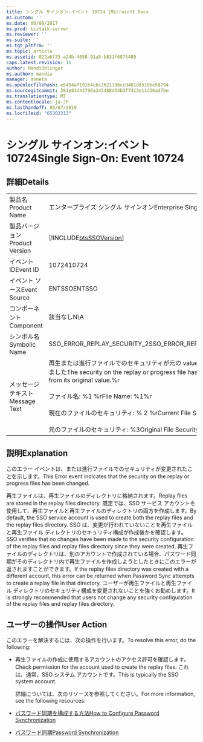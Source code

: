 ```yaml
---
title: シングル サインオン:イベント 10724 |Microsoft Docs
ms.custom: ''
ms.date: 06/08/2017
ms.prod: biztalk-server
ms.reviewer: ''
ms.suite: ''
ms.tgt_pltfrm: ''
ms.topic: article
ms.assetid: 022a6f73-a24b-4058-91a5-b831f6875409
caps.latest.revision: 11
author: MandiOhlinger
ms.author: mandia
manager: anneta
ms.openlocfilehash: e5494af19164c6c2621196ccd481d8510be58794
ms.sourcegitcommit: 381e83d43796a345488d54b3f7413e11d56ad7be
ms.translationtype: MT
ms.contentlocale: ja-JP
ms.lasthandoff: 05/07/2019
ms.locfileid: "65303313"
---
```

# <a name="single-sign-on-event-10724"></a><span data-ttu-id="5a689-102">シングル サインオン:イベント 10724</span><span class="sxs-lookup"><span data-stu-id="5a689-102">Single Sign-On: Event 10724</span></span>
## <a name="details"></a><span data-ttu-id="5a689-103">詳細</span><span class="sxs-lookup"><span data-stu-id="5a689-103">Details</span></span>  

|                 |                                                                                                                                                                                                    |
|-----------------|----------------------------------------------------------------------------------------------------------------------------------------------------------------------------------------------------|
|  <span data-ttu-id="5a689-104">製品名</span><span class="sxs-lookup"><span data-stu-id="5a689-104">Product Name</span></span>   |                                                                                     <span data-ttu-id="5a689-105">エンタープライズ シングル サインオン</span><span class="sxs-lookup"><span data-stu-id="5a689-105">Enterprise Single Sign-On</span></span>                                                                                      |
| <span data-ttu-id="5a689-106">製品バージョン</span><span class="sxs-lookup"><span data-stu-id="5a689-106">Product Version</span></span> |                                                                     [!INCLUDE[btsSSOVersion](../includes/btsssoversion-md.md)]                                                                     |
|    <span data-ttu-id="5a689-107">イベント ID</span><span class="sxs-lookup"><span data-stu-id="5a689-107">Event ID</span></span>     |                                                                                               <span data-ttu-id="5a689-108">10724</span><span class="sxs-lookup"><span data-stu-id="5a689-108">10724</span></span>                                                                                                |
|  <span data-ttu-id="5a689-109">イベント ソース</span><span class="sxs-lookup"><span data-stu-id="5a689-109">Event Source</span></span>   |                                                                                               <span data-ttu-id="5a689-110">ENTSSO</span><span class="sxs-lookup"><span data-stu-id="5a689-110">ENTSSO</span></span>                                                                                               |
|    <span data-ttu-id="5a689-111">コンポーネント</span><span class="sxs-lookup"><span data-stu-id="5a689-111">Component</span></span>    |                                                                                                <span data-ttu-id="5a689-112">該当なし</span><span class="sxs-lookup"><span data-stu-id="5a689-112">N\A</span></span>                                                                                                 |
|  <span data-ttu-id="5a689-113">シンボル名</span><span class="sxs-lookup"><span data-stu-id="5a689-113">Symbolic Name</span></span>  |                                                                                    <span data-ttu-id="5a689-114">SSO_ERROR_REPLAY_SECURITY_2</span><span class="sxs-lookup"><span data-stu-id="5a689-114">SSO_ERROR_REPLAY_SECURITY_2</span></span>                                                                                     |
|  <span data-ttu-id="5a689-115">メッセージ テキスト</span><span class="sxs-lookup"><span data-stu-id="5a689-115">Message Text</span></span>   | <span data-ttu-id="5a689-116">再生または進行ファイルでのセキュリティが元の value.%r から変更されました</span><span class="sxs-lookup"><span data-stu-id="5a689-116">The security on the replay or progress file has been changed from its original value.%r</span></span><br /><br /> <span data-ttu-id="5a689-117">ファイル名: %1 %r</span><span class="sxs-lookup"><span data-stu-id="5a689-117">File Name: %1%r</span></span><br /><br /> <span data-ttu-id="5a689-118">現在のファイルのセキュリティ: % 2 %r</span><span class="sxs-lookup"><span data-stu-id="5a689-118">Current File Security: %2%r</span></span><br /><br /> <span data-ttu-id="5a689-119">元のファイルのセキュリティ: %3</span><span class="sxs-lookup"><span data-stu-id="5a689-119">Original File Security: %3</span></span> |

## <a name="explanation"></a><span data-ttu-id="5a689-120">説明</span><span class="sxs-lookup"><span data-stu-id="5a689-120">Explanation</span></span>  
 <span data-ttu-id="5a689-121">このエラー イベントは、または進行ファイルでのセキュリティが変更されたことを示します。</span><span class="sxs-lookup"><span data-stu-id="5a689-121">This Error event indicates that the security on the replay or progress files has been changed.</span></span>  

 <span data-ttu-id="5a689-122">再生ファイルは、再生ファイルのディレクトリに格納されます。</span><span class="sxs-lookup"><span data-stu-id="5a689-122">Replay files are stored in the replay files directory.</span></span> <span data-ttu-id="5a689-123">既定では、SSO サービス アカウントを使用して、再生ファイルと再生ファイルのディレクトリの両方を作成します。</span><span class="sxs-lookup"><span data-stu-id="5a689-123">By default, the SSO service account is used to create both the replay files and the replay files directory.</span></span> <span data-ttu-id="5a689-124">SSO は、変更が行われていないことを再生ファイルと再生ファイル ディレクトリのセキュリティ構成が作成後かを確認します。</span><span class="sxs-lookup"><span data-stu-id="5a689-124">SSO verifies that no changes have been made to the security configuration of the replay files and replay files directory since they were created.</span></span> <span data-ttu-id="5a689-125">再生ファイルのディレクトリは、別のアカウントで作成されている場合、パスワード同期がそのディレクトリ内で再生ファイルを作成しようとしたときにこのエラーが返されますことができます。</span><span class="sxs-lookup"><span data-stu-id="5a689-125">If the replay files directory was created with a different account, this error can be returned when Password Sync attempts to create a replay file in that directory.</span></span> <span data-ttu-id="5a689-126">ユーザーが再生ファイルと再生ファイル ディレクトリのセキュリティ構成を変更されないことを強くお勧めします。</span><span class="sxs-lookup"><span data-stu-id="5a689-126">It is strongly recommended that users not change any security configuration of the replay files and replay files directory.</span></span>  

## <a name="user-action"></a><span data-ttu-id="5a689-127">ユーザーの操作</span><span class="sxs-lookup"><span data-stu-id="5a689-127">User Action</span></span>  
 <span data-ttu-id="5a689-128">このエラーを解決するには、次の操作を行います。</span><span class="sxs-lookup"><span data-stu-id="5a689-128">To resolve this error, do the following:</span></span>  

- <span data-ttu-id="5a689-129">再生ファイルの作成に使用するアカウントのアクセス許可を確認します。</span><span class="sxs-lookup"><span data-stu-id="5a689-129">Check permission for the account used to create the replay files.</span></span> <span data-ttu-id="5a689-130">これは、通常、SSO システム アカウントです。</span><span class="sxs-lookup"><span data-stu-id="5a689-130">This is typically the SSO system account.</span></span>  

  <span data-ttu-id="5a689-131">詳細については、次のリソースを参照してください。</span><span class="sxs-lookup"><span data-stu-id="5a689-131">For more information, see the following resources:</span></span>  

- [<span data-ttu-id="5a689-132">パスワード同期を構成する方法</span><span class="sxs-lookup"><span data-stu-id="5a689-132">How to Configure Password Synchronization</span></span>](../core/how-to-configure-password-synchronization.md)  

- [<span data-ttu-id="5a689-133">パスワード同期</span><span class="sxs-lookup"><span data-stu-id="5a689-133">Password Synchronization</span></span>](../core/password-synchronization2.md)

